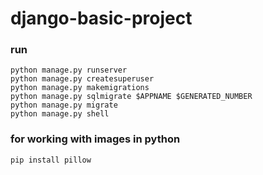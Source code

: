 # django-basic-project

### run
```
python manage.py runserver
python manage.py createsuperuser
python manage.py makemigrations
python manage.py sqlmigrate $APPNAME $GENERATED_NUMBER
python manage.py migrate
python manage.py shell
```
### for working with images in python
```
pip install pillow 
```
